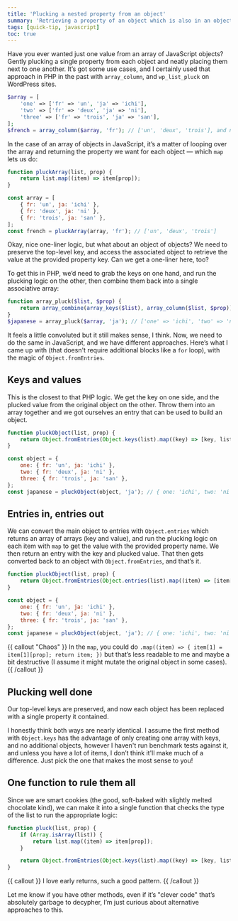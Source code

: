 ```yaml
---
title: 'Plucking a nested property from an object'
summary: 'Retrieving a property of an object which is also in an object in JavaScript.'
tags: [quick-tip, javascript]
toc: true
---
```


Have you ever wanted just one value from an array of JavaScript objects? Gently plucking a single property from each object and neatly placing them next to one another. It’s got some use cases, and I certainly used that approach in PHP in the past with `array_column`, and `wp_list_pluck` on WordPress sites.

```php
$array = [
	'one' => ['fr' => 'un', 'ja' => 'ichi'],
	'two' => ['fr' => 'deux', 'ja' => 'ni'],
	'three' => ['fr' => 'trois', 'ja' => 'san'],
];
$french = array_column($array, 'fr'); // ['un', 'deux', 'trois'], and note the keys have disappeared.
```

In the case of an array of objects in JavaScript, it’s a matter of looping over the array and returning the property we want for each object — which `map` lets us do:

```js
function pluckArray(list, prop) {
	return list.map((item) => item[prop]);
}

const array = [
	{ fr: 'un', ja: 'ichi' },
	{ fr: 'deux', ja: 'ni' },
	{ fr: 'trois', ja: 'san' },
];
const french = pluckArray(array, 'fr'); // ['un', 'deux', 'trois']
```

Okay, nice one-liner logic, but what about an object of objects? We need to preserve the top-level key, and access the associated object to retrieve the value at the provided property key. Can we get a one-liner here, too?

To get this in PHP, we’d need to grab the keys on one hand, and run the plucking logic on the other, then combine them back into a single associative array:

```php
function array_pluck($list, $prop) {
	return array_combine(array_keys($list), array_column($list, $prop));
}
$japanese = array_pluck($array, 'ja'); // ['one' => 'ichi', 'two' => 'ni', 'three' => 'san']
```

It feels a little convoluted but it still makes sense, I think. Now, we need to do the same in JavaScript, and we have different approaches. Here’s what I came up with (that doesn't require additional blocks like a `for` loop), with the magic of `Object.fromEntries`.

## Keys and values

This is the closest to that PHP logic. We get the key on one side, and the plucked value from the original object on the other. Throw them into an array together and we got ourselves an entry that can be used to build an object.

```js
function pluckObject(list, prop) {
	return Object.fromEntries(Object.keys(list).map((key) => [key, list[key][prop]]));
}

const object = {
	one: { fr: 'un', ja: 'ichi' },
	two: { fr: 'deux', ja: 'ni' },
	three: { fr: 'trois', ja: 'san' },
};
const japanese = pluckObject(object, 'ja'); // { one: 'ichi', two: 'ni', three: 'san' }
```

## Entries in, entries out

We can convert the main object to entries with `Object.entries` which returns an array of arrays (key and value), and run the plucking logic on each item with `map` to get the value with the provided property name. We then return an entry with the key and plucked value. That then gets converted back to an object with `Object.fromEntries`, and that’s it.

```js
function pluckObject(list, prop) {
	return Object.fromEntries(Object.entries(list).map((item) => [item[0], item[1][prop]]));
}

const object = {
	one: { fr: 'un', ja: 'ichi' },
	two: { fr: 'deux', ja: 'ni' },
	three: { fr: 'trois', ja: 'san' },
};
const japanese = pluckObject(object, 'ja'); // { one: 'ichi', two: 'ni', three: 'san' }
```

{{ callout "Chaos" }}
In the `map`, you could do `.map((item) => { item[1] = item[1][prop]; return item; })` but that’s less readable to me and maybe a bit destructive (I assume it might mutate the original object in some cases).
{{ /callout }}

## Plucking well done

Our top-level keys are preserved, and now each object has been replaced with a single property it contained.

I honestly think both ways are nearly identical. I assume the first method with `Object.keys` has the advantage of only creating one array with keys, and no additional objects, however I haven't run benchmark tests against it, and unless you have a lot of items, I don’t think it'll make much of a difference. Just pick the one that makes the most sense to you!

## One function to rule them all

Since we are smart cookies (the good, soft-baked with slightly melted chocolate kind), we can make it into a single function that checks the type of the list to run the appropriate logic:

```js
function pluck(list, prop) {
	if (Array.isArray(list)) {
		return list.map((item) => item[prop]);
	}

	return Object.fromEntries(Object.keys(list).map((key) => [key, list[key][prop]]));
}
```

{{ callout }}
I love early returns, such a good pattern.
{{ /callout }}

Let me know if you have other methods, even if it’s "clever code" that’s absolutely garbage to decypher, I’m just curious about alternative approaches to this.

